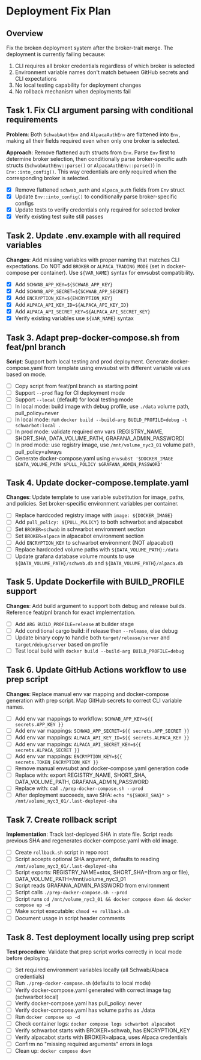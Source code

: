 # Deployment Fix Plan

## Overview

Fix the broken deployment system after the broker-trait merge. The deployment is
currently failing because:

1. CLI requires all broker credentials regardless of which broker is selected
2. Environment variable names don't match between GitHub secrets and CLI
   expectations
3. No local testing capability for deployment changes
4. No rollback mechanism when deployments fail

## Task 1. Fix CLI argument parsing with conditional requirements

**Problem**: Both `SchwabAuthEnv` and `AlpacaAuthEnv` are flattened into `Env`,
making all their fields required even when only one broker is selected.

**Approach**: Remove flattened auth structs from `Env`. Parse `Env` first to
determine broker selection, then conditionally parse broker-specific auth
structs (`SchwabAuthEnv::parse()` or `AlpacaAuthEnv::parse()`) in
`Env::into_config()`. This way credentials are only required when the
corresponding broker is selected.

- [x] Remove flattened `schwab_auth` and `alpaca_auth` fields from `Env` struct
- [x] Update `Env::into_config()` to conditionally parse broker-specific configs
- [x] Update tests to verify credentials only required for selected broker
- [x] Verify existing test suite still passes

## Task 2. Update .env.example with all required variables

**Changes**: Add missing variables with proper naming that matches CLI
expectations. Do NOT add `BROKER` or `ALPACA_TRADING_MODE` (set in
docker-compose per container). Use `${VAR_NAME}` syntax for envsubst
compatibility.

- [x] Add `SCHWAB_APP_KEY=${SCHWAB_APP_KEY}`
- [x] Add `SCHWAB_APP_SECRET=${SCHWAB_APP_SECRET}`
- [x] Add `ENCRYPTION_KEY=${ENCRYPTION_KEY}`
- [x] Add `ALPACA_API_KEY_ID=${ALPACA_API_KEY_ID}`
- [x] Add `ALPACA_API_SECRET_KEY=${ALPACA_API_SECRET_KEY}`
- [x] Verify existing variables use `${VAR_NAME}` syntax

## Task 3. Adapt prep-docker-compose.sh from feat/pnl branch

**Script**: Support both local testing and prod deployment. Generate
docker-compose.yaml from template using envsubst with different variable values
based on mode.

- [ ] Copy script from feat/pnl branch as starting point
- [ ] Support `--prod` flag for CI deployment mode
- [ ] Support `--local` (default) for local testing mode
- [ ] In local mode: build image with debug profile, use `./data` volume path,
      pull_policy=never
- [ ] In local mode: run
      `docker build --build-arg BUILD_PROFILE=debug -t schwarbot:local .`
- [ ] In prod mode: validate required env vars (REGISTRY_NAME, SHORT_SHA,
      DATA_VOLUME_PATH, GRAFANA_ADMIN_PASSWORD)
- [ ] In prod mode: use registry image, use `/mnt/volume_nyc3_01` volume path,
      pull_policy=always
- [ ] Generate docker-compose.yaml using
      `envsubst '$DOCKER_IMAGE $DATA_VOLUME_PATH $PULL_POLICY $GRAFANA_ADMIN_PASSWORD'`

## Task 4. Update docker-compose.template.yaml

**Changes**: Update template to use variable substitution for image, paths, and
policies. Set broker-specific environment variables per container.

- [ ] Replace hardcoded registry image with `image: ${DOCKER_IMAGE}`
- [ ] Add `pull_policy: ${PULL_POLICY}` to both schwarbot and alpacabot
- [ ] Set `BROKER=schwab` in schwarbot environment section
- [ ] Set `BROKER=alpaca` in alpacabot environment section
- [ ] Add `ENCRYPTION_KEY` to schwarbot environment (NOT alpacabot)
- [ ] Replace hardcoded volume paths with `${DATA_VOLUME_PATH}:/data`
- [ ] Update grafana database volume mounts to use
      `${DATA_VOLUME_PATH}/schwab.db` and `${DATA_VOLUME_PATH}/alpaca.db`

## Task 5. Update Dockerfile with BUILD_PROFILE support

**Changes**: Add build argument to support both debug and release builds.
Reference feat/pnl branch for exact implementation.

- [ ] Add `ARG BUILD_PROFILE=release` at builder stage
- [ ] Add conditional cargo build: if release then `--release`, else debug
- [ ] Update binary copy to handle both `target/release/server` and
      `target/debug/server` based on profile
- [ ] Test local build with `docker build --build-arg BUILD_PROFILE=debug`

## Task 6. Update GitHub Actions workflow to use prep script

**Changes**: Replace manual env var mapping and docker-compose generation with
prep script. Map GitHub secrets to correct CLI variable names.

- [ ] Add env var mappings to workflow: `SCHWAB_APP_KEY=${{ secrets.APP_KEY }}`
- [ ] Add env var mappings: `SCHWAB_APP_SECRET=${{ secrets.APP_SECRET }}`
- [ ] Add env var mappings: `ALPACA_API_KEY_ID=${{ secrets.ALPACA_KEY }}`
- [ ] Add env var mappings: `ALPACA_API_SECRET_KEY=${{ secrets.ALPACA_SECRET }}`
- [ ] Add env var mappings: `ENCRYPTION_KEY=${{ secrets.TOKEN_ENCRYPTION_KEY }}`
- [ ] Remove manual envsubst and docker-compose.yaml generation code
- [ ] Replace with: export REGISTRY_NAME, SHORT_SHA, DATA_VOLUME_PATH,
      GRAFANA_ADMIN_PASSWORD
- [ ] Replace with: call `./prep-docker-compose.sh --prod`
- [ ] After deployment succeeds, save SHA:
      `echo "${SHORT_SHA}" > /mnt/volume_nyc3_01/.last-deployed-sha`

## Task 7. Create rollback script

**Implementation**: Track last-deployed SHA in state file. Script reads previous
SHA and regenerates docker-compose.yaml with old image.

- [ ] Create `rollback.sh` script in repo root
- [ ] Script accepts optional SHA argument, defaults to reading
      `/mnt/volume_nyc3_01/.last-deployed-sha`
- [ ] Script exports: REGISTRY_NAME=stox, SHORT_SHA=(from arg or file),
      DATA_VOLUME_PATH=/mnt/volume_nyc3_01
- [ ] Script reads GRAFANA_ADMIN_PASSWORD from environment
- [ ] Script calls `./prep-docker-compose.sh --prod`
- [ ] Script runs
      `cd /mnt/volume_nyc3_01 && docker compose down && docker compose up -d`
- [ ] Make script executable: `chmod +x rollback.sh`
- [ ] Document usage in script header comments

## Task 8. Test deployment locally using prep script

**Test procedure**: Validate that prep script works correctly in local mode
before deploying.

- [ ] Set required environment variables locally (all Schwab/Alpaca credentials)
- [ ] Run `./prep-docker-compose.sh` (defaults to local mode)
- [ ] Verify docker-compose.yaml generated with correct image tag
      (schwarbot:local)
- [ ] Verify docker-compose.yaml has pull_policy: never
- [ ] Verify docker-compose.yaml has volume paths as ./data
- [ ] Run `docker compose up -d`
- [ ] Check container logs: `docker compose logs schwarbot alpacabot`
- [ ] Verify schwarbot starts with BROKER=schwab, has ENCRYPTION_KEY
- [ ] Verify alpacabot starts with BROKER=alpaca, uses Alpaca credentials
- [ ] Confirm no "missing required arguments" errors in logs
- [ ] Clean up: `docker compose down`
